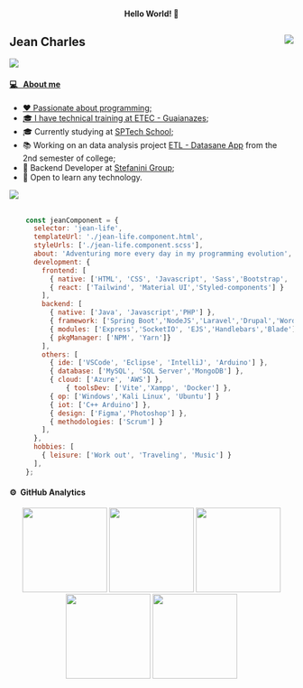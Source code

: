 


<h4 align="center"> Hello World! 👋 </h4>

## Jean Charles <img src="https://komarev.com/ghpvc/?username=jeancharlesx64&color=539BF5" align="right">
<a href="https://github.com/DenverCoder1/readme-typing-svg"><img src="https://readme-typing-svg.herokuapp.com?&font=IBM+Plex+Sans&color=&size=20&lines=Software+Developer+and+Analyst;" />

#### 💻 &nbsp; About me
- ❤ Passionate about programming;
- 🎓 I have technical training at [ETEC - Guaianazes](https://www.cps.sp.gov.br/etecs/etec-de-guaianazes-guaianazes/);
- 🎓 Currently studying at [SPTech School](https://www.sptech.school/);
- 📚 Working on an data analysis project [ETL - Datasane App](https://github.com/DataSane) from the 2nd semester of college;
- 💼 Backend Developer at [Stefanini Group](https://stefanini.com/pt-br);
- 🌱 Open to learn any technology.

<img src="https://user-images.githubusercontent.com/73097560/115834477-dbab4500-a447-11eb-908a-139a6edaec5c.gif"><br><br>

```javascript 
	const jeanComponent = {
	  selector: 'jean-life',
	  templateUrl: './jean-life.component.html',
	  styleUrls: ['./jean-life.component.scss'],
	  about: 'Adventuring more every day in my programming evolution',
	  development: {
	    frontend: [
	      { native: ['HTML', 'CSS', 'Javascript', 'Sass','Bootstrap', 'Materialize'] },
	      { react: ['Tailwind', 'Material UI','Styled-components'] }
	    ],
	    backend: [
	      { native: ['Java', 'Javascript','PHP'] },
	      { framework: ['Spring Boot','NodeJS','Laravel','Drupal','Wordpress'] },
	      { modules: ['Express','SocketIO', 'EJS','Handlebars','Blade']},
	      { pkgManager: ['NPM', 'Yarn']}
	    ],
	    others: [
	      { ide: ['VSCode', 'Eclipse', 'IntelliJ', 'Arduino'] },
	      { database: ['MySQL', 'SQL Server','MongoDB'] },
	      { cloud: ['Azure', 'AWS'] },
              { toolsDev: ['Vite','Xampp', 'Docker'] },
	      { op: ['Windows','Kali Linux', 'Ubuntu'] }
	      { iot: ['C++ Arduino'] },
	      { design: ['Figma','Photoshop'] },
	      { methodologies: ['Scrum'] }
	    ],
	  },
	  hobbies: [
	    { leisure: ['Work out', 'Traveling', 'Music'] }
	  ],
	};
```

#### ⚙️ &nbsp;GitHub Analytics 
<div align="center">
  <img height="150em" src="http://github-profile-summary-cards.vercel.app/api/cards/stats?username=jeancharlesx64&theme=github_dark"/> 
  <img height="150em" src="https://github-readme-stats.vercel.app/api/top-langs/?username=jeancharlesx64&layout=compact&langs_count=7&theme=github_dark&hide_border=true"/>
  <img height="150em" src="http://github-profile-summary-cards.vercel.app/api/cards/repos-per-language?username=jeancharlesx64&theme=github_dark"/>
  <img height="150em" src="http://github-profile-summary-cards.vercel.app/api/cards/profile-details?username=jeancharlesx64&theme=github_dark"/>
  <img height="150em" src="http://github-profile-summary-cards.vercel.app/api/cards/productive-time?username=jeancharlesx64&theme=github_dark&utcOffset=-3"/> <br>
</div>

